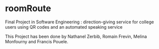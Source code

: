 # roomRoute
Final Project in Software Engineering : direction-giving service for college users using QR codes and an automated speaking service

This Project has been done by Nathanel Zerbib, Romain Frevin, Melina Monfourny and Francis Pouele.
